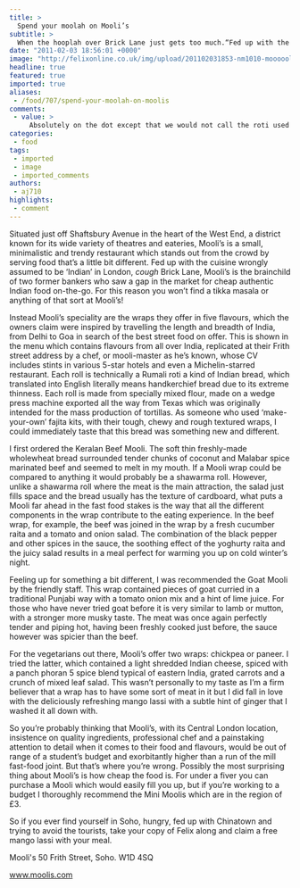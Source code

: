 ```yaml
---
title: >
  Spend your moolah on Mooli’s
subtitle: >
  When the hooplah over Brick Lane just gets too much.“Fed up with the cuisine wrongly assumed to be ‘Indian’ in London *cough* Brick Lane...”
date: "2011-02-03 18:56:01 +0000"
image: "http://felixonline.co.uk/img/upload/201102031853-nm1010-moooooli.jpg"
headline: true
featured: true
imported: true
aliases:
 - /food/707/spend-your-moolah-on-moolis
comments:
 - value: >
     Absolutely on the dot except that we would not call the roti used a rumali roti. Having tasted all the moolis described, I can vouch for the veracity of the description.,Unfortunately not open on Sundays, but the friendliness of the staff makes this place stand out.
categories:
 - food
tags:
 - imported
 - image
 - imported_comments
authors:
 - aj710
highlights:
 - comment
---
```


Situated just off Shaftsbury Avenue in the heart of the West End, a district known for its wide variety of theatres and eateries, Mooli’s is a small, minimalistic and trendy restaurant which stands out from the crowd by serving food that’s a little bit different. Fed up with the cuisine wrongly assumed to be ‘Indian’ in London, *cough* Brick Lane, Mooli’s is the brainchild of two former bankers who saw a gap in the market for cheap authentic Indian food on-the-go. For this reason you won’t find a tikka masala or anything of that sort at Mooli’s!

Instead Mooli’s speciality are the wraps they offer in five flavours, which the owners claim were inspired by travelling the length and breadth of India, from Delhi to Goa in search of the best street food on offer. This is shown in the menu which contains flavours from all over India, replicated at their Frith street address by a chef, or mooli-master as he’s known, whose CV includes stints in various 5-star hotels and even a Michelin-starred restaurant. Each roll is technically a Rumali roti a kind of Indian bread, which translated into English literally means handkerchief bread due to its extreme thinness. Each roll is made from specially mixed flour, made on a wedge press machine exported all the way from Texas which was originally intended for the mass production of tortillas. As someone who used ‘make-your-own’ fajita kits, with their tough, chewy and rough textured wraps, I could immediately taste that this bread was something new and different.

I first ordered the Keralan Beef Mooli. The soft thin freshly-made wholewheat bread surrounded tender chunks of coconut and Malabar spice marinated beef and seemed to melt in my mouth. If a Mooli wrap could be compared to anything it would probably be a shawarma roll. However, unlike a shawarma roll where the meat is the main attraction, the salad just fills space and the bread usually has the texture of cardboard, what puts a Mooli far ahead in the fast food stakes is the way that all the different components in the wrap contribute to the eating experience. In the beef wrap, for example, the beef was joined in the wrap by a fresh cucumber raita and a tomato and onion salad. The combination of the black pepper and other spices in the sauce, the soothing effect of the yoghurty raita and the juicy salad results in a meal perfect for warming you up on cold winter’s night.

Feeling up for something a bit different, I was recommended the Goat Mooli by the friendly staff. This wrap contained pieces of goat curried in a traditional Punjabi way with a tomato onion mix and a hint of lime juice. For those who have never tried goat before it is very similar to lamb or mutton, with a stronger more musky taste. The meat was once again perfectly tender and piping hot, having been freshly cooked just before, the sauce however was spicier than the beef.

For the vegetarians out there, Mooli’s offer two wraps: chickpea or paneer. I tried the latter, which contained a light shredded Indian cheese, spiced with a panch phoran 5 spice blend typical of eastern India, grated carrots and a crunch of mixed leaf salad. This wasn’t personally to my taste as I’m a firm believer that a wrap has to have some sort of meat in it but I did fall in love with the deliciously refreshing mango lassi with a subtle hint of ginger that I washed it all down with.

So you’re probably thinking that Mooli’s, with its Central London location, insistence on quality ingredients, professional chef and a painstaking attention to detail when it comes to their food and flavours, would be out of range of a student’s budget and exorbitantly higher than a run of the mill fast-food joint. But that’s where you’re wrong. Possibly the most surprising thing about Mooli’s is how cheap the food is. For under a fiver you can purchase a Mooli which would easily fill you up, but if you’re working to a budget I thoroughly recommend the Mini Moolis which are in the region of £3.

So if you ever find yourself in Soho, hungry, fed up with Chinatown and trying to avoid the tourists, take your copy of Felix along and claim a free mango lassi with your meal.

Mooli's 50 Frith Street, Soho. W1D 4SQ

[www.moolis.com ](http://www.moolis.com)
